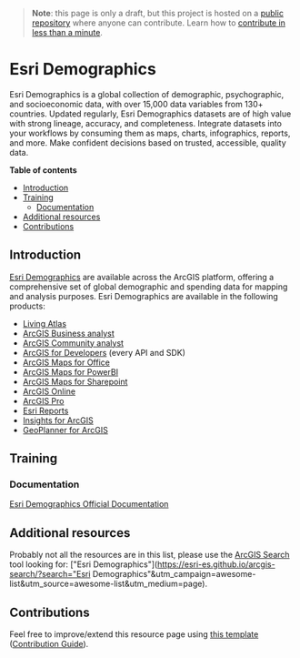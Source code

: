 > **Note**: this page is only a draft, but this project is hosted on a [public repository](https://github.com/hhkaos/awesome-arcgis) where anyone can contribute. Learn how to [contribute in less than a minute](https://github.com/hhkaos/awesome-arcgis/blob/master/CONTRIBUTING.md#contributions).

# Esri Demographics

Esri Demographics is a global collection of demographic, psychographic, and socioeconomic data, with over 15,000 data variables from 130+ countries. Updated regularly, Esri Demographics datasets are of high value with strong lineage, accuracy, and completeness. Integrate datasets into your workflows by consuming them as maps, charts, infographics, reports, and more. Make confident decisions based on trusted, accessible, quality data.

<!-- START doctoc generated TOC please keep comment here to allow auto update -->
<!-- DON'T EDIT THIS SECTION, INSTEAD RE-RUN doctoc TO UPDATE -->
**Table of contents**

- [Introduction](#introduction)
- [Training](#training)
  - [Documentation](#documentation)
- [Additional resources](#additional-resources)
- [Contributions](#contributions)

<!-- END doctoc generated TOC please keep comment here to allow auto update -->

## Introduction

[Esri Demographics](https://www.esri.com/en-us/arcgis/products/esri-demographics/overview) are available across the ArcGIS platform, offering a comprehensive set of global demographic and spending data for mapping and analysis purposes. Esri Demographics are available in the following products:

* [Living Atlas](../../living-atlas/README.md)
* [ArcGIS Business analyst](../arcgis-business-analyst/README.md)
* [ArcGIS Community analyst](../arcgis-community-analyst/README.md)
* [ArcGIS for Developers](../../developers/README.md) (every API and SDK)
* [ArcGIS Maps for Office](../arcgis-maps-for-office/README.md)
* [ArcGIS Maps for PowerBI](../arcgis-maps-for-power-bi/README.md)
* [ArcGIS Maps for Sharepoint](../arcgis-maps-for-sharepoint/README.md)
* [ArcGIS Online](../arcgis-online/README.md)
* [ArcGIS Pro](../arcgis-desktop/arcgis-pro/README.md)
* [Esri Reports](https://www.esri.com/en-us/arcgis/products/buy-reports/overview)
* [Insights for ArcGIS](../insights-for-arcgis/README.md)
* [GeoPlanner for ArcGIS](../geoplanner-for-arcgis/README.md)

## Training

### Documentation

[Esri Demographics Official Documentation](http://doc.arcgis.com/en/esri-demographics/)

## Additional resources

Probably not all the resources are in this list, please use the [ArcGIS Search](https://esri-es.github.io/arcgis-search/) tool looking for: ["Esri Demographics"](https://esri-es.github.io/arcgis-search/?search="Esri Demographics"&utm_campaign=awesome-list&utm_source=awesome-list&utm_medium=page).

## Contributions

Feel free to improve/extend this resource page using [this template](https://github.com/hhkaos/awesome-arcgis/blob/master/templates/PRODUCT_PAGE_TEMPLATE.md) ([Contribution Guide](https://github.com/hhkaos/awesome-arcgis/blob/master/CONTRIBUTING.md)).
